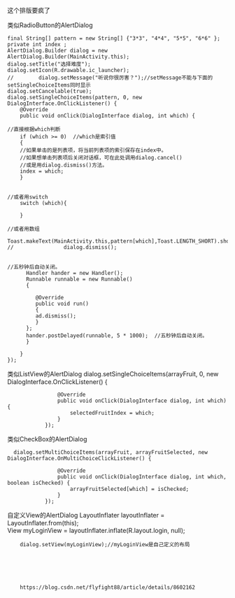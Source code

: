 这个排版要疯了

类似RadioButton的AlertDialog

	final String[] pattern = new String[] {"3*3", "4*4", "5*5", "6*6" };
	private int index ;
	AlertDialog.Builder dialog = new AlertDialog.Builder(MainActivity.this);
	dialog.setTitle("选择难度");
	dialog.setIcon(R.drawable.ic_launcher);  
	//        dialog.setMessage("听说你很厉害？");//setMessage不能与下面的setSingleChoiceItems同时显示
	dialog.setCancelable(true);
	dialog.setSingleChoiceItems(pattern, 0, new DialogInterface.OnClickListener() {
	    @Override
	    public void onClick(DialogInterface dialog, int which) {

	//直接根据which判断
		if (which >= 0)  //which是索引值
		{  
		//如果单击的是列表项，将当前列表项的索引保存在index中。
		//如果想单击列表项后关闭对话框，可在此处调用dialog.cancel()  
		//或是用dialog.dismiss()方法。  
		index = which;  
		}  


	//或者用switch
		switch (which){

		}

	//或者用数组
		Toast.makeText(MainActivity.this,pattern[which],Toast.LENGTH_SHORT).show();
	//                dialog.dismiss();


	//五秒钟后自动关闭。 
		  Handler hander = new Handler();  
		  Runnable runnable = new Runnable()  
		  {  

		     @Override  
		     public void run()  
		     {  
			 ad.dismiss();  
		     }  
		  };  
		  hander.postDelayed(runnable, 5 * 1000);  //五秒钟后自动关闭。 
	      }  

	    }
	});
        
类似ListView的AlertDialog
        dialog.setSingleChoiceItems(arrayFruit, 0, new DialogInterface.OnClickListener() {   
    
                    @Override   
                    public void onClick(DialogInterface dialog, int which) {   
                        selectedFruitIndex = which;   
                    }   
                });
                
类似CheckBox的AlertDialog

      dialog.setMultiChoiceItems(arrayFruit, arrayFruitSelected, new DialogInterface.OnMultiChoiceClickListener() {   
                       
                    @Override   
                    public void onClick(DialogInterface dialog, int which, boolean isChecked) {   
                        arrayFruitSelected[which] = isChecked;   
                    }   
                });
                
                
自定义View的AlertDialog
    LayoutInflater layoutInflater = LayoutInflater.from(this);   
        View myLoginView = layoutInflater.inflate(R.layout.login, null); 
        
        dialog.setView(myLoginView);//myLoginView是自己定义的布局
        
        
        
        
        
        
        https://blog.csdn.net/flyfight88/article/details/8602162
